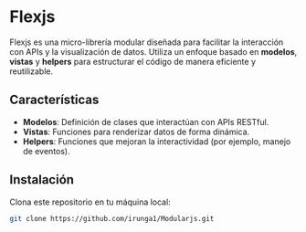 # Flexjs

Flexjs es una micro-librería modular diseñada para facilitar la interacción con APIs y la visualización de datos. Utiliza un enfoque basado en **modelos**, **vistas** y **helpers** para estructurar el código de manera eficiente y reutilizable.

## Características

- **Modelos**: Definición de clases que interactúan con APIs RESTful.
- **Vistas**: Funciones para renderizar datos de forma dinámica.
- **Helpers**: Funciones que mejoran la interactividad (por ejemplo, manejo de eventos).

## Instalación

Clona este repositorio en tu máquina local:

```bash
git clone https://github.com/irunga1/Modularjs.git
